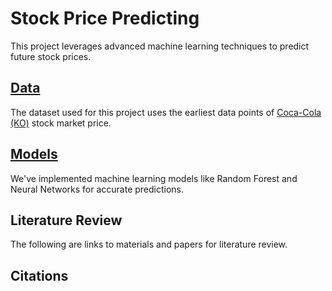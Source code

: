 # Stock Price Predicting
This project leverages advanced machine learning techniques to predict future stock prices.

## [Data](/Data)
The dataset used for this project uses the earliest data points of [Coca-Cola (KO)](/Data/KO.csv) stock market price. 

## [Models](/Models)
We've implemented machine learning models like Random Forest and Neural Networks for accurate predictions.

## Literature Review
The following are links to materials and papers for literature review. 

## Citations
